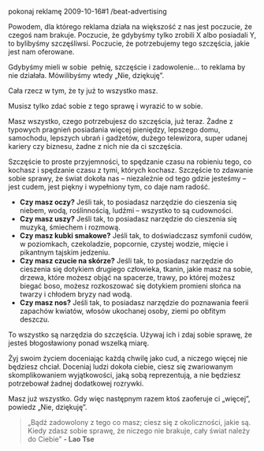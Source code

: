 pokonaj reklamę
2009-10-16#1
/beat-advertising

Powodem, dla którego reklama działa na większość z nas jest poczucie, że czegoś nam brakuje. Poczucie, że gdybyśmy tylko zrobili X albo posiadali Y, to bylibyśmy szczęśliwsi. Poczucie, że potrzebujemy tego szczęścia, jakie jest nam oferowane.

Gdybyśmy mieli w sobie  pełnię, szczęście i zadowolenie&#8230; to reklama by nie działała. Mówilibyśmy wtedy &#8222;Nie, dziękuję&#8221;.

Cała rzecz w tym, że ty już to wszystko masz.

Musisz tylko zdać sobie z tego sprawę i wyrazić to w sobie.

Masz wszystko, czego potrzebujesz do szczęścia, już teraz. Żadne z typowych pragnień posiadania więcej pieniędzy, lepszego domu, samochodu, lepszych ubrań i gadżetów, dużego telewizora, super udanej kariery czy biznesu, żadne z nich nie da ci szczęścia.

Szczęście to proste przyjemności, to spędzanie czasu na robieniu tego, co kochasz i spędzanie czasu z tymi, których kochasz. Szczęście to zdawanie sobie sprawy, że świat dokoła nas &#8211; niezależnie od tego gdzie jesteśmy &#8211; jest cudem, jest piękny i wypełniony tym, co daje nam radość.

* **Czy masz oczy?** Jeśli tak, to posiadasz narzędzie do cieszenia się niebem, wodą, roślinnością, ludźmi &#8211; wszystko to są cudowności.
* **Czy masz uszy?** Jeśli tak, to posiadasz narzędzie do cieszenia się muzyką, śmiechem i rozmową.
* **Czy masz kubki smakowe?** Jeśli tak, to doświadczasz symfonii cudów, w poziomkach, czekoladzie, popcornie, czystej wodzie, mięcie i pikantnym tajskim jedzeniu.
* **Czy masz czucie na skórze?** Jeśli tak, to posiadasz narzędzie do cieszenia się dotykiem drugiego człowieka, tkanin, jakie masz na sobie, drzewa, które możesz objąć na spacerze, trawy, po której możesz biegać boso, możesz rozkoszować się dotykiem promieni słońca na twarzy i chłodem bryzy nad wodą.
* **Czy masz nos?** Jeśli tak, to posiadasz narzędzie do poznawania feerii zapachów kwiatów, włosów ukochanej osoby, ziemi po obfitym deszczu.

To wszystko są narzędzia do szczęścia. Używaj ich i zdaj sobie sprawę, że jesteś błogosławiony ponad wszelką miarę.

Żyj swoim życiem doceniając każdą chwilę jako cud, a niczego więcej nie będziesz chciał. Doceniaj ludzi dokoła ciebie, ciesz się zwariowanym skomplikowaniem wyjątkowości, jaką sobą reprezentują, a nie będziesz potrzebował żadnej dodatkowej rozrywki.

Masz już wszystko. Gdy więc następnym razem ktoś zaoferuje ci &#8222;więcej&#8221;, powiedz &#8222;Nie, dziękuję&#8221;.

> „Bądź zadowolony z tego co masz; ciesz się z okoliczności, jakie są.
> Kiedy zdasz sobie sprawę, że niczego nie brakuje, cały świat należy do
> Ciebie” **- Lao Tse**

